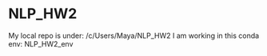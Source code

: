 # NLP_HW2
My local repo is under:
/c/Users/Maya/NLP_HW2
I am working in this conda env: NLP_HW2_env
